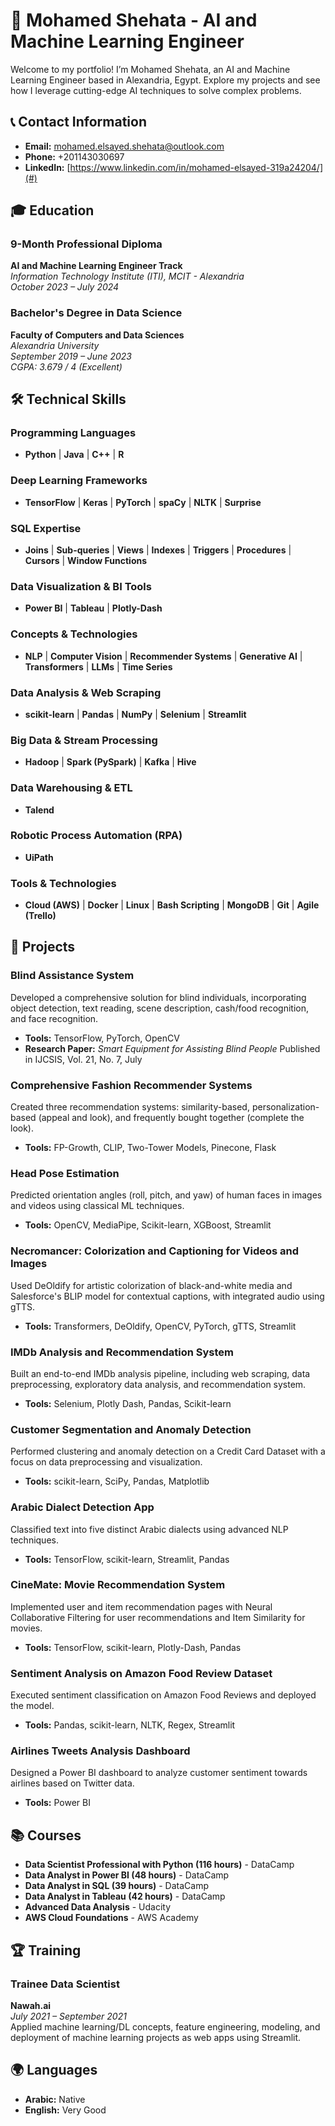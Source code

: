 # 👋 Mohamed Shehata - AI and Machine Learning Engineer

Welcome to my portfolio! I’m Mohamed Shehata, an AI and Machine Learning Engineer based in Alexandria, Egypt. Explore my projects and see how I leverage cutting-edge AI techniques to solve complex problems.




## 📞 Contact Information
- **Email:** [mohamed.elsayed.shehata@outlook.com](mailto:mohamed.elsayed.shehata@outlook.com)
- **Phone:** +201143030697
- **LinkedIn:** [https://www.linkedin.com/in/mohamed-elsayed-319a24204/](#) 

## 🎓 Education

### 9-Month Professional Diploma
**AI and Machine Learning Engineer Track**  
*Information Technology Institute (ITI), MCIT - Alexandria*  
*October 2023 – July 2024*

### Bachelor's Degree in Data Science
**Faculty of Computers and Data Sciences**  
*Alexandria University*  
*September 2019 – June 2023*  
*CGPA: 3.679 / 4 (Excellent)*

## 🛠️ Technical Skills

### **Programming Languages**
- **Python** | **Java** | **C++** | **R**

### **Deep Learning Frameworks**
- **TensorFlow** | **Keras** | **PyTorch** | **spaCy** | **NLTK** | **Surprise**

### **SQL Expertise**
- **Joins** | **Sub-queries** | **Views** | **Indexes** | **Triggers** | **Procedures** | **Cursors** | **Window Functions**

### **Data Visualization & BI Tools**
- **Power BI** | **Tableau** | **Plotly-Dash**

### **Concepts & Technologies**
- **NLP** | **Computer Vision** | **Recommender Systems** | **Generative AI** | **Transformers** | **LLMs** | **Time Series**

### **Data Analysis & Web Scraping**
- **scikit-learn** | **Pandas** | **NumPy** | **Selenium** | **Streamlit**

### **Big Data & Stream Processing**
- **Hadoop** | **Spark (PySpark)** | **Kafka** | **Hive**

### **Data Warehousing & ETL**
- **Talend**

### **Robotic Process Automation (RPA)**
- **UiPath**

### **Tools & Technologies**
- **Cloud (AWS)** | **Docker** | **Linux** | **Bash Scripting** | **MongoDB** | **Git** | **Agile (Trello)**

## 🚀 Projects

### **Blind Assistance System**
Developed a comprehensive solution for blind individuals, incorporating object detection, text reading, scene description, cash/food recognition, and face recognition.
- **Tools:** TensorFlow, PyTorch, OpenCV
- **Research Paper:** *Smart Equipment for Assisting Blind People* Published in IJCSIS, Vol. 21, No. 7, July

### **Comprehensive Fashion Recommender Systems**
Created three recommendation systems: similarity-based, personalization-based (appeal and look), and frequently bought together (complete the look).
- **Tools:** FP-Growth, CLIP, Two-Tower Models, Pinecone, Flask

### **Head Pose Estimation**
Predicted orientation angles (roll, pitch, and yaw) of human faces in images and videos using classical ML techniques.
- **Tools:** OpenCV, MediaPipe, Scikit-learn, XGBoost, Streamlit

### **Necromancer: Colorization and Captioning for Videos and Images**
Used DeOldify for artistic colorization of black-and-white media and Salesforce's BLIP model for contextual captions, with integrated audio using gTTS.
- **Tools:** Transformers, DeOldify, OpenCV, PyTorch, gTTS, Streamlit

### **IMDb Analysis and Recommendation System**
Built an end-to-end IMDb analysis pipeline, including web scraping, data preprocessing, exploratory data analysis, and recommendation system.
- **Tools:** Selenium, Plotly Dash, Pandas, Scikit-learn

### **Customer Segmentation and Anomaly Detection**
Performed clustering and anomaly detection on a Credit Card Dataset with a focus on data preprocessing and visualization.
- **Tools:** scikit-learn, SciPy, Pandas, Matplotlib

### **Arabic Dialect Detection App**
Classified text into five distinct Arabic dialects using advanced NLP techniques.
- **Tools:** TensorFlow, scikit-learn, Streamlit, Pandas

### **CineMate: Movie Recommendation System**
Implemented user and item recommendation pages with Neural Collaborative Filtering for user recommendations and Item Similarity for movies.
- **Tools:** TensorFlow, scikit-learn, Plotly-Dash, Pandas

### **Sentiment Analysis on Amazon Food Review Dataset**
Executed sentiment classification on Amazon Food Reviews and deployed the model.
- **Tools:** Pandas, scikit-learn, NLTK, Regex, Streamlit

### **Airlines Tweets Analysis Dashboard**
Designed a Power BI dashboard to analyze customer sentiment towards airlines based on Twitter data.
- **Tools:** Power BI

## 📚 Courses

- **Data Scientist Professional with Python (116 hours)** - DataCamp
- **Data Analyst in Power BI (48 hours)** - DataCamp
- **Data Analyst in SQL (39 hours)** - DataCamp
- **Data Analyst in Tableau (42 hours)** - DataCamp
- **Advanced Data Analysis** - Udacity
- **AWS Cloud Foundations** - AWS Academy

## 🏆 Training

### **Trainee Data Scientist**
**Nawah.ai**  
*July 2021 – September 2021*  
Applied machine learning/DL concepts, feature engineering, modeling, and deployment of machine learning projects as web apps using Streamlit.

## 🌍 Languages

- **Arabic:** Native
- **English:** Very Good

